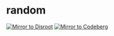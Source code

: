 # random
[![Mirror to Disroot](https://github.com/wish13yt/random/actions/workflows/dismirror.yml/badge.svg)](https://github.com/wish13yt/random/actions/workflows/dismirror.yml)
[![Mirror to Codeberg](https://github.com/wish13yt/random/actions/workflows/mirror.yml/badge.svg)](https://github.com/wish13yt/random/actions/workflows/mirror.yml)
